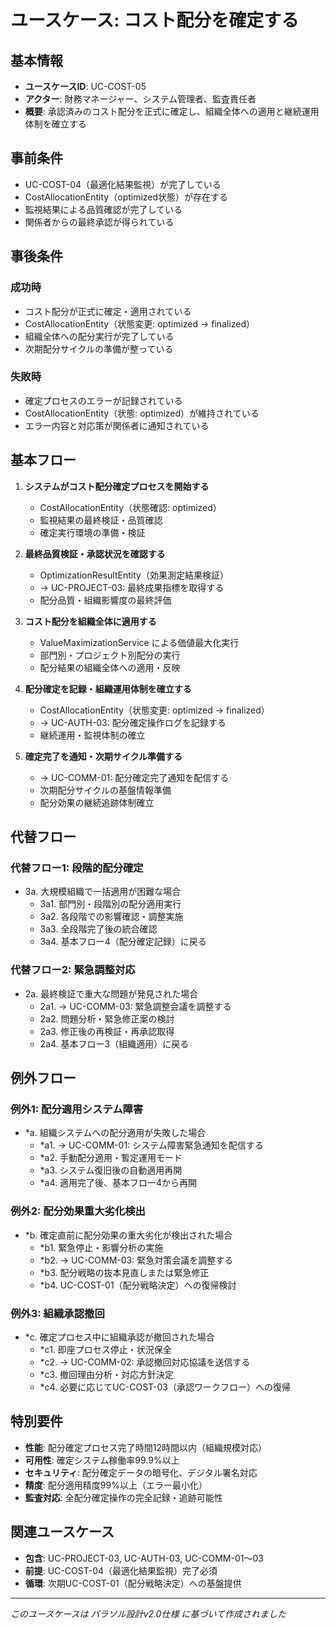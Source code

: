 # ユースケース: コスト配分を確定する

## 基本情報
- **ユースケースID**: UC-COST-05
- **アクター**: 財務マネージャー、システム管理者、監査責任者
- **概要**: 承認済みのコスト配分を正式に確定し、組織全体への適用と継続運用体制を確立する

## 事前条件
- UC-COST-04（最適化結果監視）が完了している
- CostAllocationEntity（optimized状態）が存在する
- 監視結果による品質確認が完了している
- 関係者からの最終承認が得られている

## 事後条件
### 成功時
- コスト配分が正式に確定・適用されている
- CostAllocationEntity（状態変更: optimized → finalized）
- 組織全体への配分実行が完了している
- 次期配分サイクルの準備が整っている

### 失敗時
- 確定プロセスのエラーが記録されている
- CostAllocationEntity（状態: optimized）が維持されている
- エラー内容と対応策が関係者に通知されている

## 基本フロー
1. **システムがコスト配分確定プロセスを開始する**
   - CostAllocationEntity（状態確認: optimized）
   - 監視結果の最終検証・品質確認
   - 確定実行環境の準備・検証

2. **最終品質検証・承認状況を確認する**
   - OptimizationResultEntity（効果測定結果検証）
   - → UC-PROJECT-03: 最終成果指標を取得する
   - 配分品質・組織影響度の最終評価

3. **コスト配分を組織全体に適用する**
   - ValueMaximizationService による価値最大化実行
   - 部門別・プロジェクト別配分の実行
   - 配分結果の組織全体への適用・反映

4. **配分確定を記録・組織運用体制を確立する**
   - CostAllocationEntity（状態変更: optimized → finalized）
   - → UC-AUTH-03: 配分確定操作ログを記録する
   - 継続運用・監視体制の確立

5. **確定完了を通知・次期サイクル準備する**
   - → UC-COMM-01: 配分確定完了通知を配信する
   - 次期配分サイクルの基盤情報準備
   - 配分効果の継続追跡体制確立

## 代替フロー
### 代替フロー1: 段階的配分確定
- 3a. 大規模組織で一括適用が困難な場合
  - 3a1. 部門別・段階別の配分適用実行
  - 3a2. 各段階での影響確認・調整実施
  - 3a3. 全段階完了後の統合確認
  - 3a4. 基本フロー4（配分確定記録）に戻る

### 代替フロー2: 緊急調整対応
- 2a. 最終検証で重大な問題が発見された場合
  - 2a1. → UC-COMM-03: 緊急調整会議を調整する
  - 2a2. 問題分析・緊急修正案の検討
  - 2a3. 修正後の再検証・再承認取得
  - 2a4. 基本フロー3（組織適用）に戻る

## 例外フロー
### 例外1: 配分適用システム障害
- *a. 組織システムへの配分適用が失敗した場合
  - *a1. → UC-COMM-01: システム障害緊急通知を配信する
  - *a2. 手動配分適用・暫定運用モード
  - *a3. システム復旧後の自動適用再開
  - *a4. 適用完了後、基本フロー4から再開

### 例外2: 配分効果重大劣化検出
- *b. 確定直前に配分効果の重大劣化が検出された場合
  - *b1. 緊急停止・影響分析の実施
  - *b2. → UC-COMM-03: 緊急対策会議を調整する
  - *b3. 配分戦略の抜本見直しまたは緊急修正
  - *b4. UC-COST-01（配分戦略決定）への復帰検討

### 例外3: 組織承認撤回
- *c. 確定プロセス中に組織承認が撤回された場合
  - *c1. 即座プロセス停止・状況保全
  - *c2. → UC-COMM-02: 承認撤回対応協議を送信する
  - *c3. 撤回理由分析・対応方針決定
  - *c4. 必要に応じてUC-COST-03（承認ワークフロー）への復帰

## 特別要件
- **性能**: 配分確定プロセス完了時間12時間以内（組織規模対応）
- **可用性**: 確定システム稼働率99.9%以上
- **セキュリティ**: 配分確定データの暗号化、デジタル署名対応
- **精度**: 配分適用精度99%以上（エラー最小化）
- **監査対応**: 全配分確定操作の完全記録・追跡可能性

## 関連ユースケース
- **包含**: UC-PROJECT-03, UC-AUTH-03, UC-COMM-01〜03
- **前提**: UC-COST-04（最適化結果監視）完了必須
- **循環**: 次期UC-COST-01（配分戦略決定）への基盤提供

---
*このユースケースは パラソル設計v2.0仕様 に基づいて作成されました*
